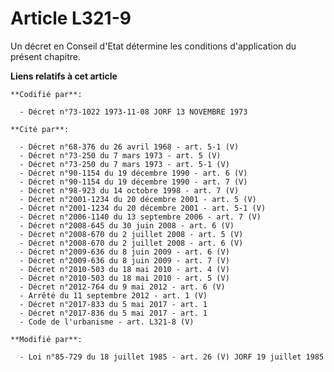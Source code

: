 # Article L321-9

Un décret en Conseil d'Etat détermine les conditions d'application du présent chapitre.

**Liens relatifs à cet article**

	**Codifié par**:

	  - Décret n°73-1022 1973-11-08 JORF 13 NOVEMBRE 1973

	**Cité par**:

	  - Décret n°68-376 du 26 avril 1968 - art. 5-1 (V)
	  - Décret n°73-250 du 7 mars 1973 - art. 5 (V)
	  - Décret n°73-250 du 7 mars 1973 - art. 5-1 (V)
	  - Décret n°90-1154 du 19 décembre 1990 - art. 6 (V)
	  - Décret n°90-1154 du 19 décembre 1990 - art. 7 (V)
	  - Décret n°98-923 du 14 octobre 1998 - art. 7 (V)
	  - Décret n°2001-1234 du 20 décembre 2001 - art. 5 (V)
	  - Décret n°2001-1234 du 20 décembre 2001 - art. 5-1 (V)
	  - Décret n°2006-1140 du 13 septembre 2006 - art. 7 (V)
	  - Décret n°2008-645 du 30 juin 2008 - art. 6 (V)
	  - Décret n°2008-670 du 2 juillet 2008 - art. 5 (V)
	  - Décret n°2008-670 du 2 juillet 2008 - art. 6 (V)
	  - Décret n°2009-636 du 8 juin 2009 - art. 6 (V)
	  - Décret n°2009-636 du 8 juin 2009 - art. 7 (V)
	  - Décret n°2010-503 du 18 mai 2010 - art. 4 (V)
	  - Décret n°2010-503 du 18 mai 2010 - art. 5 (V)
	  - Décret n°2012-764 du 9 mai 2012 - art. 6 (V)
	  - Arrêté du 11 septembre 2012 - art. 1 (V)
	  - Décret n°2017-833 du 5 mai 2017 - art. 1
	  - Décret n°2017-836 du 5 mai 2017 - art. 1
	  - Code de l'urbanisme - art. L321-8 (V)

	**Modifié par**:

	  - Loi n°85-729 du 18 juillet 1985 - art. 26 (V) JORF 19 juillet 1985
